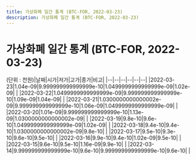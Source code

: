 ```yaml
---
title: 가상화폐 일간 통계 (BTC-FOR, 2022-03-23)
description: 가상화폐 일간 통계 (BTC-FOR, 2022-03-23)
---
```


가상화폐 일간 통계 (BTC-FOR, 2022-03-23)
===

(단위 : 천원)|날짜|시가|저가|고가|종가|비고|
|--|--|--|--|--|--|
|2022-03-23|1.04e-09|9.999999999999999e-10|1.0499999999999999e-09|1.02e-09|    |
|2022-03-22|1.0499999999999999e-09|9.999999999999999e-10|1.09e-09|1.04e-09|    |
|2022-03-21|1.0300000000000002e-09|9.999999999999999e-10|1.06e-09|1.0499999999999999e-09|    |
|2022-03-20|1.01e-09|9.999999999999999e-10|1.13e-09|1.0300000000000002e-09|    |
|2022-03-19|9.8e-10|9.6e-10|1.0499999999999999e-09|1.02e-09|    |
|2022-03-18|9.4e-10|9.4e-10|1.0300000000000002e-09|9.8e-10|    |
|2022-03-17|9.5e-10|9.3e-10|9.6e-10|9.5e-10|    |
|2022-03-16|9.9e-10|9.4e-10|1.02e-09|9.5e-10|    |
|2022-03-15|9.6e-10|9.5e-10|1.16e-09|9.9e-10|    |
|2022-03-14|9.999999999999999e-10|9.6e-10|9.999999999999999e-10|9.6e-10|    |
